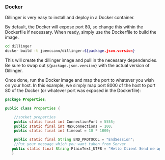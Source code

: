 ### Docker
Dillinger is very easy to install and deploy in a Docker container.

By default, the Docker will expose port 80, so change this within the Dockerfile if necessary. When ready, simply use the Dockerfile to build the image.

```sh
cd dillinger
docker build -t joemccann/dillinger:${package.json.version}
```
This will create the dillinger image and pull in the necessary dependencies. Be sure to swap out `${package.json.version}` with the actual version of Dillinger.

Once done, run the Docker image and map the port to whatever you wish on your host. In this example, we simply map port 8000 of the host to port 80 of the Docker (or whatever port was exposed in the Dockerfile):


```Java
package Properties;

public class Properties {

    //socket properties
    public static final int ConnectionPort = 5555;
    public static final int MaxConnections = 100;
    public static final int timeout = 10 * 1000;

    public static final String END_PROTOCOL = "EndSession";
    //Put your message which you want taken from Server
   public static final String PlainText_UTF8 = "Hello Client Send me again Enrypted Message";
   }
```




